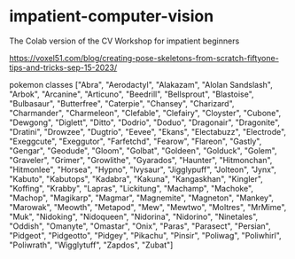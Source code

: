 # impatient-computer-vision
The Colab version of the CV Workshop for impatient beginners

https://voxel51.com/blog/creating-pose-skeletons-from-scratch-fiftyone-tips-and-tricks-sep-15-2023/

pokemon classes
["Abra", "Aerodactyl", "Alakazam", "Alolan Sandslash", "Arbok", "Arcanine", "Articuno", "Beedrill", "Bellsprout", "Blastoise", "Bulbasaur", "Butterfree", "Caterpie", "Chansey", "Charizard", "Charmander", "Charmeleon", "Clefable", "Clefairy", "Cloyster", "Cubone", "Dewgong", "Diglett", "Ditto", "Dodrio", "Doduo", "Dragonair", "Dragonite", "Dratini", "Drowzee", "Dugtrio", "Eevee", "Ekans", "Electabuzz", "Electrode", "Exeggcute", "Exeggutor", "Farfetchd", "Fearow", "Flareon", "Gastly", "Gengar", "Geodude", "Gloom", "Golbat", "Goldeen", "Golduck", "Golem", "Graveler", "Grimer", "Growlithe", "Gyarados", "Haunter", "Hitmonchan", "Hitmonlee", "Horsea", "Hypno", "Ivysaur", "Jigglypuff", "Jolteon", "Jynx", "Kabuto", "Kabutops", "Kadabra", "Kakuna", "Kangaskhan", "Kingler", "Koffing", "Krabby", "Lapras", "Lickitung", "Machamp", "Machoke", "Machop", "Magikarp", "Magmar", "Magnemite", "Magneton", "Mankey", "Marowak", "Meowth", "Metapod", "Mew", "Mewtwo", "Moltres", "MrMime", "Muk", "Nidoking", "Nidoqueen", "Nidorina", "Nidorino", "Ninetales", "Oddish", "Omanyte", "Omastar", "Onix", "Paras", "Parasect", "Persian", "Pidgeot", "Pidgeotto", "Pidgey", "Pikachu", "Pinsir", "Poliwag", "Poliwhirl", "Poliwrath", "Wigglytuff", "Zapdos", "Zubat"]
